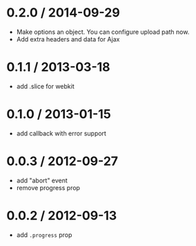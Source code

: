 
0.2.0 / 2014-09-29
==================

  * Make options an object. You can configure upload path now.
  * Add extra headers and data for Ajax

0.1.1 / 2013-03-18
==================

  * add .slice for webkit

0.1.0 / 2013-01-15
==================

  * add callback with error support

0.0.3 / 2012-09-27
==================

  * add "abort" event
  * remove progress prop

0.0.2 / 2012-09-13
==================

  * add `.progress` prop
